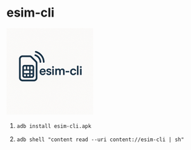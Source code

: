 esim-cli
========

[![](./logo.png)](#)

1. ```shell
   adb install esim-cli.apk
   ```

2. ```shell
   adb shell "content read --uri content://esim-cli | sh"
   ```

